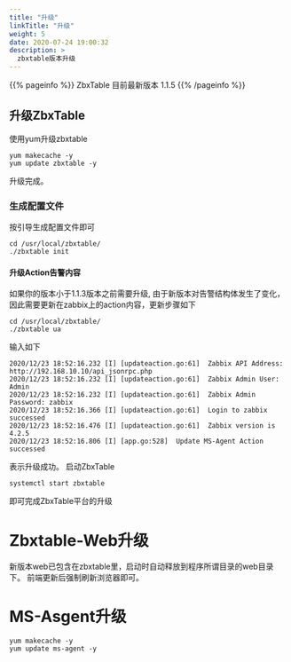 ```yaml
---
title: "升级"
linkTitle: "升级"
weight: 5
date: 2020-07-24 19:00:32
description: >
  zbxtable版本升级
---
```


{{% pageinfo %}}
ZbxTable 目前最新版本 1.1.5
{{% /pageinfo %}}
## 升级ZbxTable

使用yum升级zbxtable
```
yum makecache -y
yum update zbxtable -y
```
升级完成。

### 生成配置文件

按引导生成配置文件即可
```
cd /usr/local/zbxtable/
./zbxtable init
```

#### 升级Action告警内容
如果你的版本小于1.1.3版本之前需要升级,
由于新版本对告警结构体发生了变化，因此需要更新在zabbix上的action内容，更新步骤如下
```
cd /usr/local/zbxtable/
./zbxtable ua
```
输入如下
```
2020/12/23 18:52:16.232 [I] [updateaction.go:61]  Zabbix API Address: http://192.168.10.10/api_jsonrpc.php
2020/12/23 18:52:16.232 [I] [updateaction.go:61]  Zabbix Admin User: Admin
2020/12/23 18:52:16.232 [I] [updateaction.go:61]  Zabbix Admin Password: zabbix
2020/12/23 18:52:16.366 [I] [updateaction.go:61]  Login to zabbix successed
2020/12/23 18:52:16.476 [I] [updateaction.go:61]  Zabbix version is 4.2.5
2020/12/23 18:52:16.806 [I] [app.go:528]  Update MS-Agent Action successed
```
表示升级成功。
启动ZbxTable
```
systemctl start zbxtable
```
即可完成ZbxTable平台的升级
# Zbxtable-Web升级
新版本web已包含在zbxtable里，启动时自动释放到程序所谓目录的web目录下。
前端更新后强制刷新浏览器即可。
# MS-Asgent升级
```
yum makecache -y
yum update ms-agent -y
```